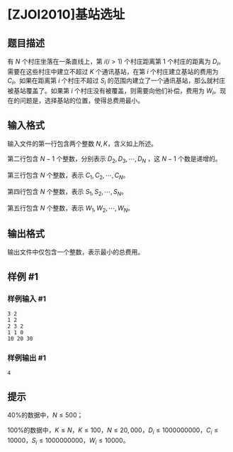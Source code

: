 # [ZJOI2010]基站选址

## 题目描述

有 $N$ 个村庄坐落在一条直线上，第 $i(i>1)$ 个村庄距离第 $1$ 个村庄的距离为 $D_i$。需要在这些村庄中建立不超过 $K$ 个通讯基站，在第 $i$ 个村庄建立基站的费用为 $C_i$。如果在距离第 $i$ 个村庄不超过 $S_i$ 的范围内建立了一个通讯基站，那么就村庄被基站覆盖了。如果第 $i$ 个村庄没有被覆盖，则需要向他们补偿，费用为 $W_i$。现在的问题是，选择基站的位置，使得总费用最小。


## 输入格式

输入文件的第一行包含两个整数 $N,K$，含义如上所述。

第二行包含 $N-1$ 个整数，分别表示 $D_2,D_3,\cdots,D_N$ ，这 $N-1$ 个数是递增的。

第三行包含 $N$ 个整数，表示 $C_1,C_2,\cdots,C_N$。

第四行包含 $N$ 个整数，表示 $S_1,S_2,\cdots,S_N$。

第五行包含 $N$ 个整数，表示 $W_1,W_2,\cdots,W_N$。


## 输出格式

输出文件中仅包含一个整数，表示最小的总费用。


## 样例 #1

### 样例输入 #1
```
3 2
1 2
2 3 2
1 1 0
10 20 30
```

### 样例输出 #1

```
4
```

## 提示

40%的数据中，$N \leq 500$；

100%的数据中，$K\leq N$，$K\leq 100$，$N\leq 20,000$，$D_i \leq 1000000000$，$C_i\leq 10000$，$S_i \leq1000000000$，$W_i \leq 10000$。

